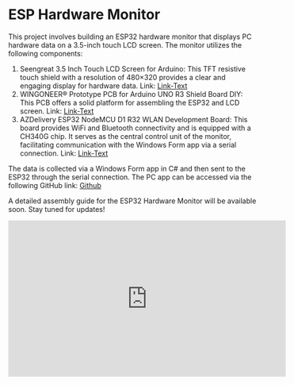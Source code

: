 # ESP Hardware Monitor

This project involves building an ESP32 hardware monitor that displays PC hardware data on a 3.5-inch touch LCD screen. The monitor utilizes the following components:

1. Seengreat 3.5 Inch Touch LCD Screen for Arduino: This TFT resistive touch shield with a resolution of 480×320 provides a clear and engaging display for hardware data. Link: [Link-Text](https://www.amazon.de/dp/B0CHRFH48D?psc=1&ref=ppx_yo2ov_dt_b_product_details)
2. WINGONEER® Prototype PCB for Arduino UNO R3 Shield Board DIY: This PCB offers a solid platform for assembling the ESP32 and LCD screen. Link: [Link-Text](https://www.amazon.de/dp/B01FTVTJT2?psc=1&ref=ppx_yo2ov_dt_b_product_details)
3. AZDelivery ESP32 NodeMCU D1 R32 WLAN Development Board: This board provides WiFi and Bluetooth connectivity and is equipped with a CH340G chip. It serves as the central control unit of the monitor, facilitating communication with the Windows Form app via a serial connection. Link: [Link-Text](https://www.amazon.de/dp/B08BV3L92G?psc=1&ref=ppx_yo2ov_dt_b_product_details)

The data is collected via a Windows Form app in C# and then sent to the ESP32 through the serial connection. The PC app can be accessed via the following GitHub link: [Github](https://github.com/llapp0612/ESP-Hardware-Monitor-PC-App)

A detailed assembly guide for the ESP32 Hardware Monitor will be available soon. Stay tuned for updates!


<iframe width="560" height="315" src="https://www.youtube.com/embed/xE64i9O95Yg" frameborder="0" allowfullscreen></iframe>
